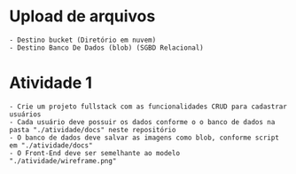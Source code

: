 # Upload de arquivos 
    - Destino bucket (Diretório em nuvem)
    - Destino Banco De Dados (blob) (SGBD Relacional)
# Atividade 1
    - Crie um projeto fullstack com as funcionalidades CRUD para cadastrar usuários
    - Cada usuário deve possuir os dados conforme o o banco de dados na pasta "./atividade/docs" neste repositório
    - O banco de dados deve salvar as imagens como blob, conforme script em "./atividade/docs"
    - O Front-End deve ser semelhante ao modelo "./atividade/wireframe.png"